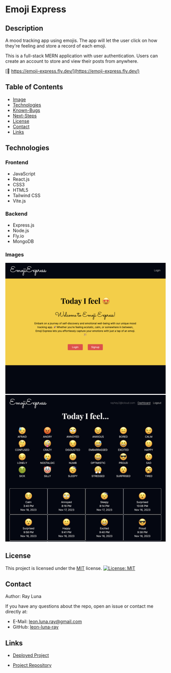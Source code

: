 # Emoji Express

## Description

A mood tracking app using emojis. The app will let the user click on how they're feeling and store a record of each emoji.

This is a full-stack MERN application with user authentication. Users can create an account to store and view their posts from anywhere.


[🚀 https://emoji-express.fly.dev/](https://emoji-express.fly.dev/)

## Table of Contents

- [Image](#image)
- [Technologies](#technologies)
- [Known-Bugs](#known-bugs)
- [Next-Steps](#next-steps)
- [License](#license)
- [Contact](#contact)
- [Links](#links)


## Technologies

### Frontend
- JavaScript
- React.js
- CSS3
- HTML5
- Tailwind CSS
- Vite.js

### Backend
- Express.js
- Node.js
- Fly.io
- MongoDB

### Images
![Screenshot 1](./client/assets/ee1.png)
![Screenshot 1](./client/assets/ee2.png)

## License

This project is licensed under the [MIT](https://opensource.org/licenses/MIT) license.
[![License: MIT](https://img.shields.io/badge/License-MIT-yellow.svg)](https://opensource.org/licenses/MIT)

## Contact

Author: Ray Luna

If you have any questions about the repo, open an issue or contact me directly at:

- E-Mail: leon.luna.ray@gmail.com
- GitHub: [leon-luna-ray](https://github.com/leon-luna-ray)

## Links

- [Deployed Project](https://emoji-express.fly.dev/)

- [Project Repository](https://github.com/leon-luna-ray/emoji-express/)
